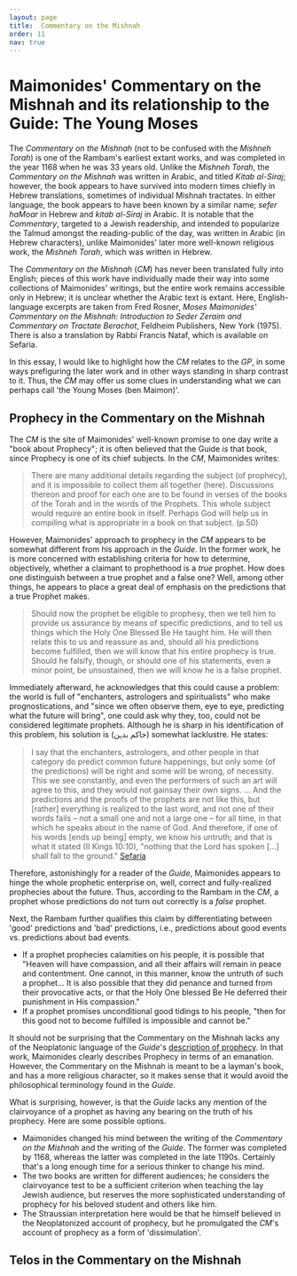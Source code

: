 ```yaml
---
layout: page
title:  Commentary on the Mishnah
order: 11
nav: true
---
```


# Maimonides' Commentary on the Mishnah and its relationship to the Guide: The Young Moses

The _Commentary on the Mishnah_ (not to be confused with the _Mishneh Torah_) is one of the Rambam's earliest extant works, and was completed in the year 1168 when he was 33 years old. Unlike the _Mishneh Torah_, the _Commentary on the Mishnah_ was written in Arabic, and titled _Kitab al-Siraj_; however, the book appears to have survived into modern times chiefly in Hebrew translations, sometimes of individual Mishnah tractates. In either language, the book appears to have been known by a similar name; _sefer haMoar_ in Hebrew and _kitab al-Siraj_ in Arabic. It is notable that the _Commentary_, targeted to a Jewish readership, and intended to popularize the Talmud amongst the reading-public of the day, was written in Arabic (in Hebrew characters), unlike Maimonides' later more well-known religious work, the _Mishneh Torah_, which was written in Hebrew.

The _Commentary on the Mishnah_ (_CM_) has never been translated fully into English; pieces of this work have individually made their way into some collections of Maimonides' writings, but the entire work remains accessible only in Hebrew; it is unclear whether the Arabic text is extant. Here, English-language excerpts are taken from Fred Rosner, _Moses Maimonides' Commentary on the Mishnah: Introduction to Seder Zeraim and Commentary on Tractate Berachot_, Feldheim Publishers, New York (1975). There is also a translation by Rabbi Francis Nataf, which is available on Sefaria.

In this essay, I would like to highlight how the _CM_ relates to the _GP_, in some ways prefiguring the later work and in other ways standing in sharp contrast to it. Thus, the _CM_ may offer us some clues in understanding what we can perhaps call 'the Young Moses (ben Maimon)'.

## Prophecy in the Commentary on the Mishnah

The _CM_ is the site of Maimonides' well-known promise to one day write a "book about Prophecy"; it is often believed that the Guide _is_ that book, since Prophecy is one of its chief subjects. In the _CM_, Maimonides writes:

> There are many additional details regarding the subject (of prophecy), and it is impossible to collect them all together (here). Discussions thereon and proof for each one are to be found in verses of the books of the Torah and in the words of the Prophets. This whole subject would require an entire book in itself. Perhaps God will help us in compiling what is appropriate in a book on that subject. (p.50)

However, Maimonides' approach to prophecy in the _CM_ appears to be somewhat different from his approach in the _Guide_. In the former work, he is more concerned with establishing criteria for how to determine, objectively, whether a claimant to prophethood is a _true_ prophet. How does one distinguish between a true prophet and a false one? Well, among other things, he appears to place a great deal of emphasis on the predictions that a true Prophet makes.

> Should now the prophet be eligible to prophesy, then we tell him to provide us assurance by means of specific predictions, and to tell us things which the Holy One Blessed Be He taught him. He will then relate this to us and reassure as and, should all his predictions become fulfilled, then we will know that his entire prophecy is true. Should he falsify, though, or should one of his statements, even a minor point, be unsustained, then we will know he is a false prophet.

Immediately afterward, he acknowledges that this could cause a problem: the world is full of "enchanters, astrologers and spiritualists" who make prognostications, and "since we often observe them, eye to eye, predicting what the future will bring", one could ask why they, too, could not be considered legitimate prophets. Although he is sharp in his identification of this problem, his solution is (خاکم بدہن) somewhat lacklustre. He states:

> I say that the enchanters, astrologers, and other people in that category do predict common future happenings, but only some (of the predictions) will be right and some will be wrong, of necessity. This we see constantly, and even the performers of such an art will agree to this, and they would not gainsay their own signs. ... And the predictions and the proofs of the prophets are not like this, but [rather] everything is realized to the last word, and not one of their words fails – not a small one and not a large one – for all time, in that which he speaks about in the name of God. And therefore, if one of his words [ends up being] empty, we know his untruth; and that is what it stated (II Kings 10:10), "nothing that the Lord has spoken [...] shall fall to the ground." [Sefaria](https://www.sefaria.org/Rambam_Introduction_to_the_Mishnah.7.21?lang=bi&lookup=%D7%9E%D7%A6%D7%95%D7%94&with=Lexicon&lang2=en)

Therefore, astonishingly for a reader of the _Guide_, Maimonides appears to hinge the whole prophetic enterprise on, well, correct and fully-realized prophecies about the future. Thus, according to the Rambam in the _CM_, a prophet whose predictions do not turn out correctly is a _false_ prophet. 

Next, the Rambam further qualifies this claim by differentiating between 'good' predictions and 'bad' predictions, i.e., predictions about good events vs. predictions about bad events.
- If a prophet prophecies calamities on his people, it is possible that "Heaven will have compassion, and all their affairs will remain in peace and contentment. One cannot, in this manner, know the untruth of such a prophet... It is also possible that they did penance and turned from their provocative acts, or that the Holy One blessed Be He deferred their punishment in His compassion."
- If a prophet promises unconditional good tidings to his people, "then for this good not to become fulfilled is impossible and cannot be."

It should not be surprising that the Commentary on the Mishnah lacks any of the Neoplatonic language of the _Guide_'s [description of prophecy](../summaries/II/ch36/). In that work, Maimonides clearly describes Prophecy in terms of an emanation. However, the Commentary on the Mishnah is meant to be a layman's book, and has a more religious character, so it makes sense that it would avoid the philosophical terminology found in the _Guide_.

What is surprising, however, is that the _Guide_ lacks any mention of the clairvoyance of a prophet as having any bearing on the truth of his prophecy. Here are some possible options.
- Maimonides changed his mind between the writing of the _Commentary on the Mishnah_ and the writing of the _Guide_. The former was completed by 1168, whereas the latter was completed in the late 1190s. Certainly that's a long enough time for a serious thinker to change his mind.
- The two books are written for different audiences; he considers the clairvoyance test to be a sufficient criterion when teaching the lay Jewish audience, but reserves the more sophisticated understanding of prophecy for his beloved student and others like him.
- The Straussian interpretation here would be that he himself believed in the Neoplatonized account of prophecy, but he promulgated the _CM_'s account of prophecy as a form of 'dissimulation'.

## Telos in the Commentary on the Mishnah

